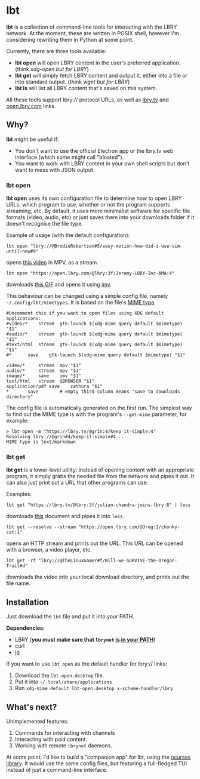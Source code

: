 # lbt

**lbt** is a collection of command-line tools for interacting with the LBRY network. At the moment, these are written in POSIX shell, however I'm considering rewriting them in Python at some point.

Currently, there are three tools available:

* **lbt open** will open LBRY content in the user's preferred application. (think *xdg-open but for LBRY*)
* **lbt get** will simply fetch LBRY content and output it, either into a file or into standard output. (think *wget but for LBRY*)
* **lbt ls** will list all LBRY content that's saved on this system.

All these tools support lbry:// protocol URLs, as well as [lbry.tv](https://lbry.tv) and [open.lbry.com](https://open.lbry.com) links.

## Why?

**lbt** might be useful if:

* You don't want to use the official Electron app or the lbry.tv web interface (which some might call "bloated").
* You want to work with LBRY content in your own shell scripts but don't want to mess with JSON output.

### lbt open

**lbt open** uses its own configuration file to determine how to open LBRY URLs: which program to use, whether or not the program supports streaming, etc. By default, it uses more minimalist software for specific file formats (video, audio, etc) or just saves them into your downloads folder if it doesn't recognise the file type.

Example of usage (with the default configuration):

`lbt open "lbry://@BrodieRobertson#5/easy-motion-how-did-i-use-vim-until-now#9"`

opens [this video](https://open.lbry.com/@BrodieRobertson:5/easy-motion-how-did-i-use-vim-until-now:9) in MPV, as a stream.

`lbt open "https://open.lbry.com/@lbry:3f/Jeremy-LBRY-Inc-AMA:4"`

downloads [this GIF](https://open.lbry.com/@lbry:3f/Jeremy-LBRY-Inc-AMA:4) and opens it using [imv](https://github.com/eXeC64/imv).

This behaviour can be changed using a simple config file, namely `~/.config/lbt/mimetypes`. It is based on the file's [MIME type](https://developer.mozilla.org/en-US/docs/Web/HTTP/Basics_of_HTTP/MIME_types).

```
#Uncomment this if you want to open files using XDG default applications:
#video/*	stream	gtk-launch $(xdg-mime query default $mimetype) "$1"
#audio/*	stream	gtk-launch $(xdg-mime query default $mimetype) "$1"
#text/html	stream	gtk-launch $(xdg-mime query default $mimetype) "$1"
#*		save	gtk-launch $(xdg-mime query default $mimetype) "$1"

video/*		stream	mpv "$1"
audio/*		stream	mpv "$1"
image/*		save	imv "$1"
text/html	stream	$BROWSER "$1"
application/pdf	save	zathura "$1"
*		save 		# empty third column means "save to downloads directory"
```

The config file is automatically generated on the first run. The simplest way to find out the MIME type is with the program's `--get-mime` parameter, for example:

```
> lbt open -m "https://lbry.tv/@grin:4/keep-it-simple:4"
Resolving lbry://@grin#4/keep-it-simple#4...
MIME type is text/markdown
```

### lbt get

**lbt get** is a lower-level utility: instead of opening content with an appropriate program, it simply grabs the needed file from the network and pipes it out. It can also just print out a URL that other programs can use.

Examples:

`lbt get "https://lbry.tv/@lbry:3f/julian-chandra-joins-lbry:8" | less`

downloads [this](https://lbry.tv/@lbry:3f/julian-chandra-joins-lbry:8) document and pipes it into `less`.

`lbt get --resolve --stream "https://open.lbry.com/@Jreg:2/chonky-cat:1"`

opens an HTTP stream and prints out the URL. This URL can be opened with a browser, a video player, etc.

`lbt get -rf "lbry://@TheLinuxGamer#f/Will-we-SURVIVE-the-Oregon-Trail#d"`

downloads the video into your local download directory, and prints out the file name.

## Installation

Just download the `lbt` file and put it into your PATH.

**Dependencies:**

* LBRY (**you must make sure that `lbrynet` [is in your PATH](https://lbry.com/faq/how-to-cli)**)
* curl
* [jq](https://stedolan.github.io/jq/)


If you want to use `lbt open` as the default handler for lbry:// links:

1. Download the `lbt-open.desktop` file.
2. Put it into `~/.local/share/applications`
3. Run `xdg-mime default lbt-open.desktop x-scheme-handler/lbry`

## What's next?

Unimplemented features:

1. Commands for interacting with channels
2. Interacting with paid content.
3. Working with remote `lbrynet` daemons.

At some point, I'd like to build a "companion app" for lbt, using the [ncurses library](https://en.wikipedia.org/wiki/Ncurses). It would use the same config files, but featuring a full-fledged TUI instead of just a command-line interface.
